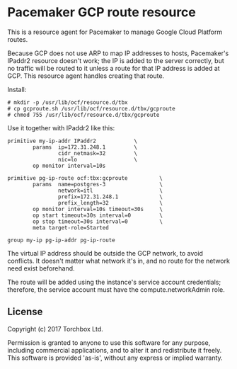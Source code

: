 # Pacemaker GCP route resource

This is a resource agent for Pacemaker to manage Google Cloud Platform routes.

Because GCP does not use ARP to map IP addresses to hosts, Pacemaker's IPaddr2
resource doesn't work; the IP is added to the server correctly, but no traffic
will be routed to it unless a route for that IP address is added at GCP.  This
resource agent handles creating that route.

Install:

```
# mkdir -p /usr/lib/ocf/resource.d/tbx
# cp gcproute.sh /usr/lib/ocf/resource.d/tbx/gcproute
# chmod 755 /usr/lib/ocf/resource.d/tbx/gcproute
```

Use it together with IPaddr2 like this:

```
primitive my-ip-addr IPaddr2            \
        params  ip=172.31.248.1         \
                cidr_netmask=32         \
                nic=lo                  \
        op monitor interval=10s

primitive pg-ip-route ocf:tbx:gcproute          \
        params  name=postgres-3                 \
                network=itl                     \
                prefix=172.31.248.1             \
                prefix_length=32                \
        op monitor interval=10s timeout=30s     \
        op start timeout=30s interval=0         \
        op stop timeout=30s interval=0          \
        meta target-role=Started

group my-ip pg-ip-addr pg-ip-route
```

The virtual IP address should be outside the GCP network, to avoid conflicts.
It doesn't matter what network it's in, and no route for the network need exist
beforehand.

The route will be added using the instance's service account credentials;
therefore, the service account must have the compute.networkAdmin role.

## License

Copyright (c) 2017 Torchbox Ltd.

Permission is granted to anyone to use this software for any purpose,
including commercial applications, and to alter it and redistribute it
freely. This software is provided 'as-is', without any express or implied
warranty.

